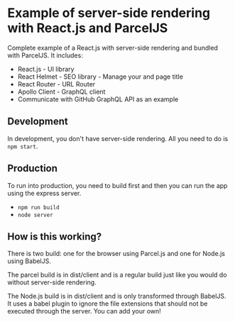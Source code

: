 # Example of server-side rendering with React.js and ParcelJS

Complete example of a React.js with server-side rendering and bundled with ParcelJS. It includes:

- React.js - UI library
- React Helmet - SEO library - Manage your <head> and page title
- React Router - URL Router
- Apollo Client - GraphQL client
- Communicate with GitHub GraphQL API as an example

## Development
In development, you don't have server-side rendering. All you need to do is `npm start`.

## Production
To run into production, you need to build first and then you can run the app using the express server.

 - `npm run build`
 - `node server`

 ## How is this working?
 There is two build: one for the browser using Parcel.js and one for Node.js using BabelJS.

 The parcel build is in dist/client and is a regular build just like you would do without server-side rendering.

 The Node.js build is in dist/client and is only transformed through BabelJS. It uses a babel plugin to ignore the file extensions that should not be executed through the server. You can add your own!

